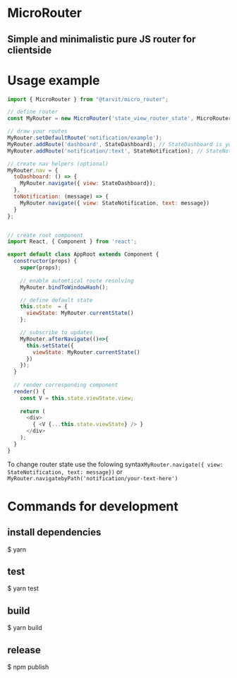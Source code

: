 # MicroRouter
## Simple and minimalistic pure JS router for clientside

# Usage example

```js
import { MicroRouter } from "@tarvit/micro_router";

// define router
const MyRouter = new MicroRouter('state_view_router_state', MicroRouter.modes.windowHash);

// draw your routes
MyRouter.setDefaultRoute('notification/example');
MyRouter.addRoute('dashboard', StateDashboard); // StateDashboard is your ReactComponent.
MyRouter.addRoute('notification/:text', StateNotification); // StateNotification is another your ReactComponent.

// create nav helpers (optional)
MyRouter.nav = {
  toDashboard: () => {
    MyRouter.navigate({ view: StateDashboard});
  },
  toNotification: (message) => {
    MyRouter.navigate({ view: StateNotification, text: message})
  }
};


// create root component
import React, { Component } from 'react';

export default class AppRoot extends Component {
  constructor(props) {
    super(props);
    
    // enable automtical route resolving
    MyRouter.bindToWindowHash();

    // define default state
    this.state  = {
      viewState: MyRouter.currentState()
    };

    // subscribe to updates
    MyRouter.afterNavigate(()=>{
      this.setState({
        viewState: MyRouter.currentState()
      })
    });
  }
  
  // render corresponding component
  render() {
    const V = this.state.viewState.view;
 
    return (
      <div>
        { <V {...this.state.viewState} /> }
      </div>
    );
  }
}
```

To change router state use the folowing syntax`MyRouter.navigate({ view: StateNotification, text: message})` or `MyRouter.navigatebyPath('notification/your-text-here')`


# Commands for development
## install dependencies
$ yarn

## test
$ yarn test

## build
$ yarn build

## release
$ npm publish
